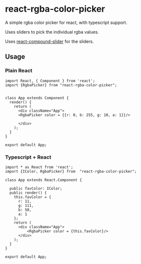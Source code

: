 # react-rgba-color-picker

A simple rgba color picker for react, with typescript support.

Uses sliders to pick the individual rgba values. 

Uses [react-compound-slider](https://www.npmjs.com/package/react-compound-slider) for the sliders. 


## Usage

### Plain React
```
import React, { Component } from 'react';
import {RgbaPicker} from "react-rgba-color-picker";


class App extends Component {
  render() {
    return (
      <div className="App">
      <RgbaPicker color = {{r: 0, b: 255, g: 10, a: 1}}/> 

      </div>
    );
  }
}

export default App;
```

### Typescript + React

```
import * as React from 'react';
import {IColor, RgbaPicker} from  "react-rgba-color-picker"; 

class App extends React.Component {
 
  public favColor: IColor;
  public render() {   
    this.favColor = {
      r: 11, 
      g: 111, 
      b: 50, 
      a: 1
    };
    return (
      <div className="App">
          <RgbaPicker color = {this.favColor}/> 
      </div>
    );
  }
}

export default App;
```
